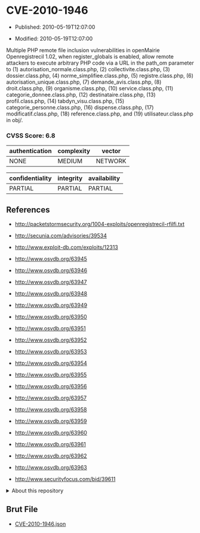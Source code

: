 # CVE-2010-1946

- Published: 2010-05-19T12:07:00

- Modified: 2010-05-19T12:07:00

Multiple PHP remote file inclusion vulnerabilities in openMairie Openregistrecil 1.02, when register_globals is enabled, allow remote attackers to execute arbitrary PHP code via a URL in the path_om parameter to (1) autorisation_normale.class.php, (2) collectivite.class.php, (3) dossier.class.php, (4) norme_simplifiee.class.php, (5) registre.class.php, (6) autorisation_unique.class.php, (7) demande_avis.class.php, (8) droit.class.php, (9) organisme.class.php, (10) service.class.php, (11) categorie_donnee.class.php, (12) destinataire.class.php, (13) profil.class.php, (14) tabdyn_visu.class.php, (15) categorie_personne.class.php, (16) dispense.class.php, (17) modificatif.class.php, (18) reference.class.php, and (19) utilisateur.class.php in obj/.

### CVSS Score: **6.8**

| authentication | complexity | vector |
| --- | --- | --- |
| NONE | MEDIUM | NETWORK |

| confidentiality | integrity | availability |
| --- | --- | --- |
| PARTIAL | PARTIAL | PARTIAL |

## References

* http://packetstormsecurity.org/1004-exploits/openregistrecil-rfilfi.txt

* http://secunia.com/advisories/39534

* http://www.exploit-db.com/exploits/12313

* http://www.osvdb.org/63945

* http://www.osvdb.org/63946

* http://www.osvdb.org/63947

* http://www.osvdb.org/63948

* http://www.osvdb.org/63949

* http://www.osvdb.org/63950

* http://www.osvdb.org/63951

* http://www.osvdb.org/63952

* http://www.osvdb.org/63953

* http://www.osvdb.org/63954

* http://www.osvdb.org/63955

* http://www.osvdb.org/63956

* http://www.osvdb.org/63957

* http://www.osvdb.org/63958

* http://www.osvdb.org/63959

* http://www.osvdb.org/63960

* http://www.osvdb.org/63961

* http://www.osvdb.org/63962

* http://www.osvdb.org/63963

* http://www.securityfocus.com/bid/39611

<details>
<summary>About this repository</summary> 

  This repository is part of the project [Live Hack CVE](https://github.com/Live-Hack-CVE). Main website can be found [www.live-hack.org](https://www.live-hack.org) 
  
  Made by [Sn0wAlice](https://github.com/Sn0wAlice) for the people that care about security and need to have a feed of the latest CVEs. Hope you enjoy it, don't forget to star the repo and follow me on [Twitter](https://twitter.com/Sn0wAlice) and [Github](https://github.com/Sn0wAlice). And that is my [personnal website](https://www.alice-snow.me/)

  - [Home Page](https://github.com/Live-Hack-CVE)
  - [Framework](https://github.com/Live-Hack-CVE/cve-framework)
  - [CVE database](https://github.com/Live-Hack-CVE/full_database)
  - [Changelog](https://github.com/Live-Hack-CVE/Changelog)
</details>

## Brut File

* [CVE-2010-1946.json](https://raw.githubusercontent.com/Live-Hack-CVE/full_database/main/cves/2010/CVE-2010-1946.json)


